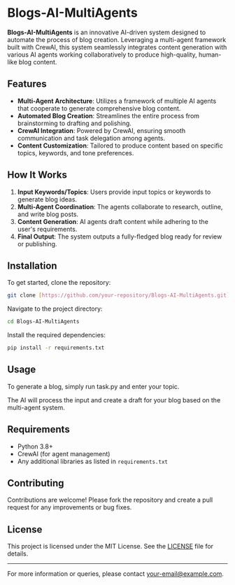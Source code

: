 # Blogs-AI-MultiAgents

**Blogs-AI-MultiAgents** is an innovative AI-driven system designed to automate the process of blog creation. Leveraging a multi-agent framework built with CrewAI, this system seamlessly integrates content generation with various AI agents working collaboratively to produce high-quality, human-like blog content.

## Features

- **Multi-Agent Architecture**: Utilizes a framework of multiple AI agents that cooperate to generate comprehensive blog content.
- **Automated Blog Creation**: Streamlines the entire process from brainstorming to drafting and polishing.
- **CrewAI Integration**: Powered by CrewAI, ensuring smooth communication and task delegation among agents.
- **Content Customization**: Tailored to produce content based on specific topics, keywords, and tone preferences.

## How It Works

1. **Input Keywords/Topics**: Users provide input topics or keywords to generate blog ideas.
2. **Multi-Agent Coordination**: The agents collaborate to research, outline, and write blog posts.
3. **Content Generation**: AI agents draft content while adhering to the user's requirements.
4. **Final Output**: The system outputs a fully-fledged blog ready for review or publishing.

## Installation

To get started, clone the repository:

```bash
git clone [https://github.com/your-repository/Blogs-AI-MultiAgents.git](https://github.com/Tejas911/Blogs-AI-multiagents)
```

Navigate to the project directory:

```bash
cd Blogs-AI-MultiAgents
```

Install the required dependencies:

```bash
pip install -r requirements.txt
```

## Usage

To generate a blog, simply run task.py and enter your topic.

The AI will process the input and create a draft for your blog based on the multi-agent system.

## Requirements

- Python 3.8+
- CrewAI (for agent management)
- Any additional libraries as listed in `requirements.txt`

## Contributing

Contributions are welcome! Please fork the repository and create a pull request for any improvements or bug fixes.

## License

This project is licensed under the MIT License. See the [LICENSE](LICENSE) file for details.

---

For more information or queries, please contact [your-email@example.com](mailto:your-email@example.com).
